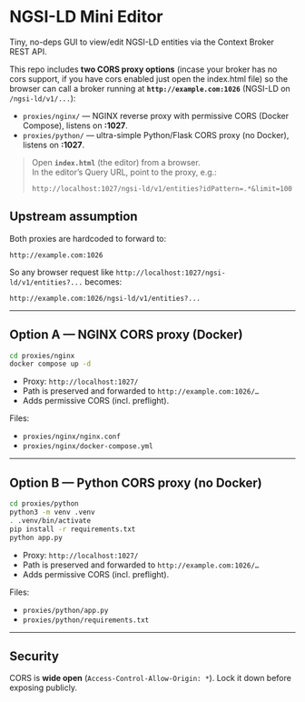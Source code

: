 # NGSI-LD Mini Editor

Tiny, no-deps GUI to view/edit NGSI-LD entities via the Context Broker REST API.

This repo includes **two CORS proxy options** (incase your broker has no cors support, if you have cors enabled just open the index.html file) so the browser can call a broker running at
**`http://example.com:1026`** (NGSI-LD on `/ngsi-ld/v1/...`):

- `proxies/nginx/` — NGINX reverse proxy with permissive CORS (Docker Compose), listens on **:1027**.
- `proxies/python/` — ultra-simple Python/Flask CORS proxy (no Docker), listens on **:1027**.

> Open **`index.html`** (the editor) from a browser.  
> In the editor’s Query URL, point to the proxy, e.g.:
>
> ```
> http://localhost:1027/ngsi-ld/v1/entities?idPattern=.*&limit=100
> ```

## Upstream assumption
Both proxies are hardcoded to forward to:
```
http://example.com:1026
```
So any browser request like `http://localhost:1027/ngsi-ld/v1/entities?...` becomes:
```
http://example.com:1026/ngsi-ld/v1/entities?...
```

---

## Option A — NGINX CORS proxy (Docker)
```bash
cd proxies/nginx
docker compose up -d
```
- Proxy: `http://localhost:1027/`
- Path is preserved and forwarded to `http://example.com:1026/…`
- Adds permissive CORS (incl. preflight).

Files:
- `proxies/nginx/nginx.conf`
- `proxies/nginx/docker-compose.yml`

---

## Option B — Python CORS proxy (no Docker)
```bash
cd proxies/python
python3 -m venv .venv
. .venv/bin/activate
pip install -r requirements.txt
python app.py
```
- Proxy: `http://localhost:1027/`
- Path is preserved and forwarded to `http://example.com:1026/…`
- Adds permissive CORS (incl. preflight).

Files:
- `proxies/python/app.py`
- `proxies/python/requirements.txt`

---

## Security
CORS is **wide open** (`Access-Control-Allow-Origin: *`). Lock it down before exposing publicly.
